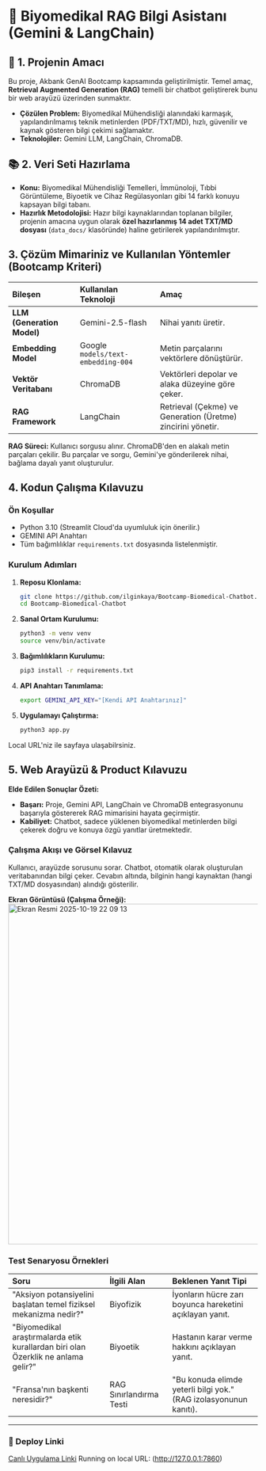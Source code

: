 # 🔬 Biyomedikal RAG Bilgi Asistanı (Gemini & LangChain)

## 📌 1. Projenin Amacı 

Bu proje, Akbank GenAI Bootcamp kapsamında geliştirilmiştir. Temel amaç, **Retrieval Augmented Generation (RAG)** temelli bir chatbot geliştirerek bunu bir web arayüzü üzerinden sunmaktır.

* **Çözülen Problem:** Biyomedikal Mühendisliği alanındaki karmaşık, yapılandırılmamış teknik metinlerden (PDF/TXT/MD), hızlı, güvenilir ve kaynak gösteren bilgi çekimi sağlamaktır.
* **Teknolojiler:** Gemini LLM, LangChain, ChromaDB.

## 📚 2. Veri Seti Hazırlama 

* **Konu:** Biyomedikal Mühendisliği Temelleri, İmmünoloji, Tıbbi Görüntüleme, Biyoetik ve Cihaz Regülasyonları gibi 14 farklı konuyu kapsayan bilgi tabanı.
* **Hazırlık Metodolojisi:** Hazır bilgi kaynaklarından toplanan bilgiler, projenin amacına uygun olarak **özel hazırlanmış 14 adet TXT/MD dosyası** (`data_docs/` klasöründe) haline getirilerek yapılandırılmıştır.

## 3. Çözüm Mimariniz ve Kullanılan Yöntemler (Bootcamp Kriteri)

| Bileşen | Kullanılan Teknoloji | Amaç |
| :--- | :--- | :--- |
| **LLM (Generation Model)** | Gemini-2.5-flash | Nihai yanıtı üretir. |
| **Embedding Model** | Google `models/text-embedding-004` | Metin parçalarını vektörlere dönüştürür. |
| **Vektör Veritabanı** | ChromaDB | Vektörleri depolar ve alaka düzeyine göre çeker. |
| **RAG Framework** | LangChain | Retrieval (Çekme) ve Generation (Üretme) zincirini yönetir. |

**RAG Süreci:** Kullanıcı sorgusu alınır. ChromaDB'den en alakalı metin parçaları çekilir. Bu parçalar ve sorgu, Gemini'ye gönderilerek nihai, bağlama dayalı yanıt oluşturulur.

## 4. Kodun Çalışma Kılavuzu 

### Ön Koşullar
* Python 3.10 (Streamlit Cloud'da uyumluluk için önerilir.)
* GEMINI API Anahtarı
* Tüm bağımlılıklar `requirements.txt` dosyasında listelenmiştir.

### Kurulum Adımları
1.  **Reposu Klonlama:**
    ```bash
    git clone https://github.com/ilginkaya/Bootcamp-Biomedical-Chatbot.git
    cd Bootcamp-Biomedical-Chatbot
    ```
2.  **Sanal Ortam Kurulumu:**
    ```bash
    python3 -m venv venv
    source venv/bin/activate
    ```
3.  **Bağımlılıkların Kurulumu:**
    ```bash
    pip3 install -r requirements.txt
    ```
4.  **API Anahtarı Tanımlama:**
    ```bash
    export GEMINI_API_KEY="[Kendi API Anahtarınız]"
    ```
5.  **Uygulamayı Çalıştırma:**
    ```bash
    python3 app.py
    ```
Local URL'niz ile sayfaya ulaşabilrsiniz.

## 5. Web Arayüzü & Product Kılavuzu 

**Elde Edilen Sonuçlar Özeti:**

* **Başarı:** Proje, Gemini API, LangChain ve ChromaDB entegrasyonunu başarıyla göstererek RAG mimarisini hayata geçirmiştir.
* **Kabiliyet:** Chatbot, sadece yüklenen biyomedikal metinlerden bilgi çekerek doğru ve konuya özgü yanıtlar üretmektedir.

### Çalışma Akışı ve Görsel Kılavuz
Kullanıcı, arayüzde sorusunu sorar. Chatbot, otomatik olarak oluşturulan veritabanından bilgi çeker. Cevabın altında, bilginin hangi kaynaktan (hangi TXT/MD dosyasından) alındığı gösterilir.

**Ekran Görüntüsü (Çalışma Örneği):**
<img width="1098" height="688" alt="Ekran Resmi 2025-10-19 22 09 13" src="https://github.com/user-attachments/assets/84f9f77a-bd65-4fd0-b89e-034cb445d56f" />


### Test Senaryosu Örnekleri
| Soru | İlgili Alan | Beklenen Yanıt Tipi |
| :--- | :--- | :--- |
| "Aksiyon potansiyelini başlatan temel fiziksel mekanizma nedir?" | Biyofizik | İyonların hücre zarı boyunca hareketini açıklayan yanıt. |
| "Biyomedikal araştırmalarda etik kurallardan biri olan Özerklik ne anlama gelir?" | Biyoetik | Hastanın karar verme hakkını açıklayan yanıt. |
| "Fransa'nın başkenti neresidir?" | RAG Sınırlandırma Testi | "Bu konuda elimde yeterli bilgi yok." (RAG izolasyonunun kanıtı). |

***

### 🔗 Deploy Linki
[Canlı Uygulama Linki](https://fcaf7df0b59027a46c.gradio.live)
Running on local URL:  (http://127.0.0.1:7860)
